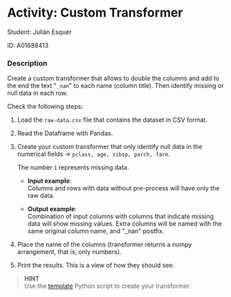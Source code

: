 # Activity: Custom Transformer

Student: Julián Esquer

ID: A01688413

### Description
Create a custom transformer that allows to double the columns and add to the end the text "`_nan`" to each name  (column title). Then identify missing or null data in each row.

Check the following steps:

1. Load the `raw-data.csv` file that contains the dataset in CSV format.
2. Read the Dataframe with Pandas.
3. Create your custom transformer that only identify null data in the numerical fields → `pclass, age, sibsp, parch, fare`.

    The number `1` represents missing data.

    * **Input example**:  
        Columns and rows with data without pre-process will have only the raw data.
      
    * **Output example**:  
        Combination of input columns with columns that indicate missing data will show missing values. Extra columns will be named with the same original column name, and "_nan" postfix.

4. Place the name of the columns (transformer returns a numpy arrangement, that is, only numbers).
5. Print the results. This is a view of how they should see.

> **HINT**  
Use the [template](custom-transformer.py) Python script to create your transformer.
